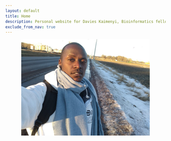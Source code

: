 ```yaml
---
layout: default
title: Home
description: Personal website for Davies Kaimenyi, Bioinformatics fellow and Pre-doctoral intern at The sainsbury Laboratory in Norwich UK
exclude_from_nav: true
---
```



<img src="/images/cover_image_dave.jpeg" alt="Dave at " style="width:80%;display:block;margin-left:auto;margin-right:auto">
